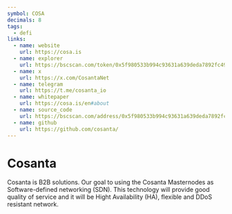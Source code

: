 ```yaml
---
symbol: COSA
decimals: 8
tags:
  - defi
links:
  - name: website
    url: https://cosa.is
  - name: explorer
    url: https://bscscan.com/token/0x5f980533b994c93631a639deda7892fc49995839
  - name: x
    url: https://x.com/CosantaNet
  - name: telegram
    url: https://t.me/cosanta_io
  - name: whitepaper
    url: https://cosa.is/en#about
  - name: source_code
    url: https://bscscan.com/address/0x5f980533b994c93631a639deda7892fc49995839#code
  - name: github
    url: https://github.com/cosanta/
---
```


# Cosanta

Cosanta is B2B solutions. Our goal to using the Cosanta Masternodes as Software-defined networking (SDN). This technology will provide good quality of service and it will be Hight Availability (HA), flexible and DDoS resistant network.
